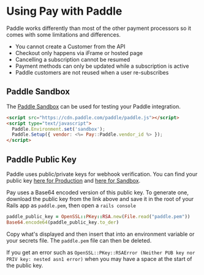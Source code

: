 # Using Pay with Paddle

Paddle works differently than most of the other payment processors so it comes with some limitations and differences.

* You cannot create a Customer from the API
* Checkout only happens via iFrame or hosted page
* Cancelling a subscription cannot be resumed
* Payment methods can only be updated while a subscription is active
* Paddle customers are not reused when a user re-subscribes

## Paddle Sandbox

The [Paddle Sandbox](https://developer.paddle.com/getting-started/sandbox) can be used for testing your Paddle integration.

```html
<script src="https://cdn.paddle.com/paddle/paddle.js"></script>
<script type="text/javascript">
  Paddle.Environment.set('sandbox');
  Paddle.Setup({ vendor: <%= Pay::Paddle.vendor_id %> });
</script>
```

## Paddle Public Key

Paddle uses public/private keys for webhook verification. You can find
your public key [here for Production](https://vendors.paddle.com/public-key)
and [here for Sandbox](https://sandbox-vendors.paddle.com/public-key).

Pay uses a Base64 encoded version of this public key. To generate one, download
the public key from the link above and save it in the root of your Rails app as `paddle.pem`, then open a `rails console`

```ruby
paddle_public_key = OpenSSL::PKey::RSA.new(File.read("paddle.pem"))
Base64.encode64(paddle_public_key.to_der)
```

Copy what's displayed and then insert that into an environment variable or your secrets file. The `paddle.pem` file can then be deleted.

If you get an error such as `OpenSSL::PKey::RSAError (Neither PUB key nor PRIV key: nested asn1 error)` when you may have a space at the start of the public key.
